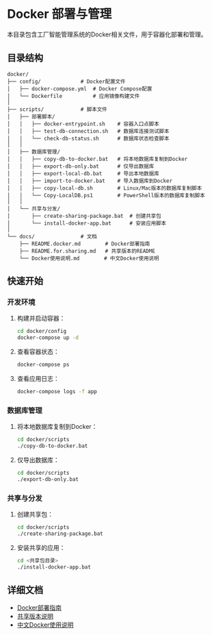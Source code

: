 # Docker 部署与管理

本目录包含工厂智能管理系统的Docker相关文件，用于容器化部署和管理。

## 目录结构

```
docker/
├── config/             # Docker配置文件
│   ├── docker-compose.yml  # Docker Compose配置
│   └── Dockerfile          # 应用镜像构建文件
│
├── scripts/            # 脚本文件
│   ├── 部署脚本/
│   │   ├── docker-entrypoint.sh    # 容器入口点脚本
│   │   ├── test-db-connection.sh   # 数据库连接测试脚本
│   │   └── check-db-status.sh      # 数据库状态检查脚本
│   │
│   ├── 数据库管理/
│   │   ├── copy-db-to-docker.bat   # 将本地数据库复制到Docker
│   │   ├── export-db-only.bat      # 仅导出数据库
│   │   ├── export-local-db.bat     # 导出本地数据库
│   │   ├── import-to-docker.bat    # 导入数据库到Docker
│   │   ├── copy-local-db.sh        # Linux/Mac版本的数据库复制脚本
│   │   └── Copy-LocalDB.ps1        # PowerShell版本的数据库复制脚本
│   │
│   └── 共享与分发/
│       ├── create-sharing-package.bat  # 创建共享包
│       └── install-docker-app.bat      # 安装应用脚本
│
└── docs/               # 文档
    ├── README.docker.md        # Docker部署指南
    ├── README.for.sharing.md   # 共享版本的README
    └── Docker使用说明.md        # 中文Docker使用说明
```

## 快速开始

### 开发环境

1. 构建并启动容器：
   ```bash
   cd docker/config
   docker-compose up -d
   ```

2. 查看容器状态：
   ```bash
   docker-compose ps
   ```

3. 查看应用日志：
   ```bash
   docker-compose logs -f app
   ```

### 数据库管理

1. 将本地数据库复制到Docker：
   ```bash
   cd docker/scripts
   ./copy-db-to-docker.bat
   ```

2. 仅导出数据库：
   ```bash
   cd docker/scripts
   ./export-db-only.bat
   ```

### 共享与分发

1. 创建共享包：
   ```bash
   cd docker/scripts
   ./create-sharing-package.bat
   ```

2. 安装共享的应用：
   ```bash
   cd <共享包目录>
   ./install-docker-app.bat
   ```

## 详细文档

- [Docker部署指南](docs/README.docker.md)
- [共享版本说明](docs/README.for.sharing.md)
- [中文Docker使用说明](docs/Docker使用说明.md)
